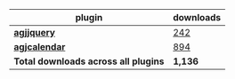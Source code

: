 plugin|downloads
------|----------
[**agjjquery**](https://www.npmjs.com/package/agjjquery)|[242](https://www.npmjs.com/package/agjjquery)
[**agjcalendar**](https://www.npmjs.com/package/agjcalendar)|[894](https://www.npmjs.com/package/agjcalendar)
**Total downloads across all plugins**|**1,136**
